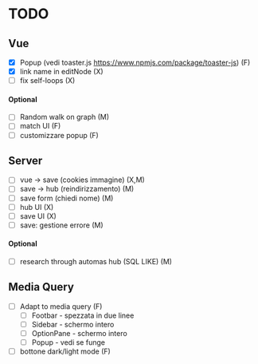 # TODO
## Vue
- [x] Popup (vedi toaster.js https://www.npmjs.com/package/toaster-js) (F)
- [x] link name in editNode (X)
- [ ] fix self-loops (X)
#### Optional
- [ ] Random walk on graph (M)
- [ ] match UI (F)
- [ ] customizzare popup (F)

## Server
- [ ] vue -> save (cookies immagine) (X,M)
- [ ] save -> hub (reindirizzamento) (M)
- [ ] save form (chiedi nome) (M)
- [ ] hub UI (X)
- [ ] save UI (X)
- [ ] save: gestione errore (M)
#### Optional
- [ ] research through automas hub (SQL LIKE) (M)
## Media Query
- [ ] Adapt to media query (F)
    - [ ] Footbar - spezzata in due linee
    - [ ] Sidebar -  schermo intero
    - [ ] OptionPane - schermo intero
    - [ ] Popup - vedi se funge
- [ ] bottone dark/light mode (F)
